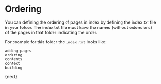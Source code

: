 <!-- add-breadcrumbs -->
# Ordering

You can defining the ordering of pages in index by defining the index.txt file in your folder. The index.txt file must have the names (without extensions) of the pages in that folder indicating the order.

For example for this folder the `index.txt` looks like:

    adding-pages
    ordering
    contents
    context
    building

{next}
